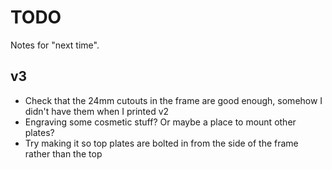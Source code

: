 # TODO

Notes for "next time".

## v3

* Check that the 24mm cutouts in the frame are good enough, somehow I didn't have them when I printed v2
* Engraving some cosmetic stuff? Or maybe a place to mount other plates?
* Try making it so top plates are bolted in from the side of the frame rather than the top
